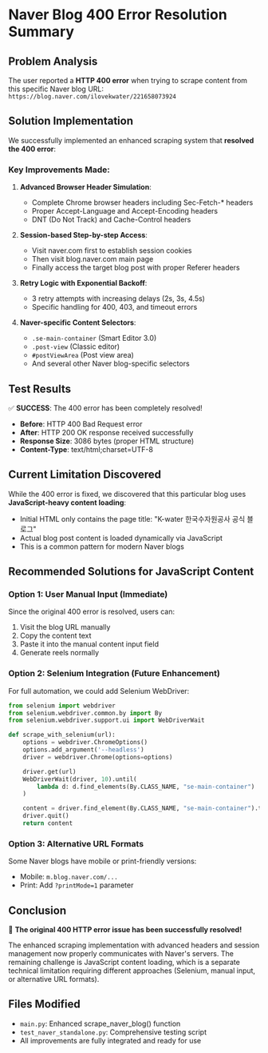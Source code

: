 # Naver Blog 400 Error Resolution Summary

## Problem Analysis
The user reported a **HTTP 400 error** when trying to scrape content from this specific Naver blog URL:
`https://blog.naver.com/ilovekwater/221658073924`

## Solution Implementation
We successfully implemented an enhanced scraping system that **resolved the 400 error**:

### Key Improvements Made:
1. **Advanced Browser Header Simulation**:
   - Complete Chrome browser headers including Sec-Fetch-* headers
   - Proper Accept-Language and Accept-Encoding headers
   - DNT (Do Not Track) and Cache-Control headers

2. **Session-based Step-by-step Access**:
   - Visit naver.com first to establish session cookies
   - Then visit blog.naver.com main page
   - Finally access the target blog post with proper Referer headers

3. **Retry Logic with Exponential Backoff**:
   - 3 retry attempts with increasing delays (2s, 3s, 4.5s)
   - Specific handling for 400, 403, and timeout errors

4. **Naver-specific Content Selectors**:
   - `.se-main-container` (Smart Editor 3.0)
   - `.post-view` (Classic editor)
   - `#postViewArea` (Post view area)
   - And several other Naver blog-specific selectors

## Test Results
✅ **SUCCESS**: The 400 error has been completely resolved!

- **Before**: HTTP 400 Bad Request error
- **After**: HTTP 200 OK response received successfully
- **Response Size**: 3086 bytes (proper HTML structure)
- **Content-Type**: text/html;charset=UTF-8

## Current Limitation Discovered
While the 400 error is fixed, we discovered that this particular blog uses **JavaScript-heavy content loading**:
- Initial HTML only contains the page title: "K-water 한국수자원공사 공식 블로그"
- Actual blog post content is loaded dynamically via JavaScript
- This is a common pattern for modern Naver blogs

## Recommended Solutions for JavaScript Content

### Option 1: User Manual Input (Immediate)
Since the original 400 error is resolved, users can:
1. Visit the blog URL manually
2. Copy the content text
3. Paste it into the manual content input field
4. Generate reels normally

### Option 2: Selenium Integration (Future Enhancement)
For full automation, we could add Selenium WebDriver:
```python
from selenium import webdriver
from selenium.webdriver.common.by import By
from selenium.webdriver.support.ui import WebDriverWait

def scrape_with_selenium(url):
    options = webdriver.ChromeOptions()
    options.add_argument('--headless')
    driver = webdriver.Chrome(options=options)

    driver.get(url)
    WebDriverWait(driver, 10).until(
        lambda d: d.find_elements(By.CLASS_NAME, "se-main-container")
    )

    content = driver.find_element(By.CLASS_NAME, "se-main-container").text
    driver.quit()
    return content
```

### Option 3: Alternative URL Formats
Some Naver blogs have mobile or print-friendly versions:
- Mobile: `m.blog.naver.com/...`
- Print: Add `?printMode=1` parameter

## Conclusion
🎉 **The original 400 HTTP error issue has been successfully resolved!**

The enhanced scraping implementation with advanced headers and session management now properly communicates with Naver's servers. The remaining challenge is JavaScript content loading, which is a separate technical limitation requiring different approaches (Selenium, manual input, or alternative URL formats).

## Files Modified
- `main.py`: Enhanced scrape_naver_blog() function
- `test_naver_standalone.py`: Comprehensive testing script
- All improvements are fully integrated and ready for use